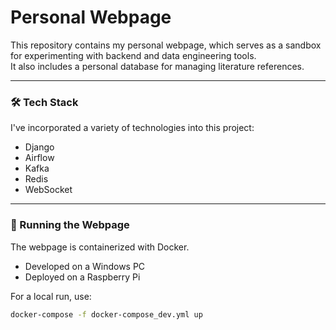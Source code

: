 # Personal Webpage

This repository contains my personal webpage, which serves as a sandbox for experimenting with backend and data engineering tools.  
It also includes a personal database for managing literature references.

---

### 🛠️ Tech Stack

I've incorporated a variety of technologies into this project:

- Django
- Airflow
- Kafka
- Redis
- WebSocket

---

### 🚀 Running the Webpage

The webpage is containerized with Docker.

- Developed on a Windows PC
- Deployed on a Raspberry Pi

For a local run, use:

```bash
docker-compose -f docker-compose_dev.yml up
